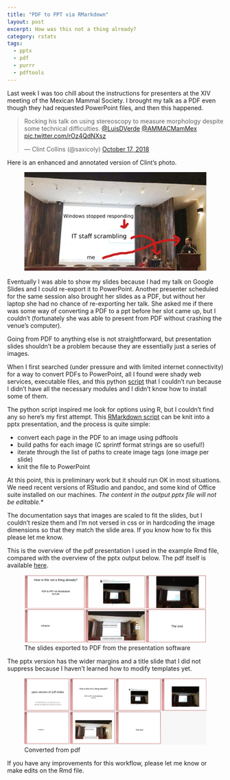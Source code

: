```yaml
---
title: "PDF to PPT via RMarkdown"
layout: post
excerpt: How was this not a thing already?
category: rstats
tags:
  - pptx
  - pdf
  - purrr
  - pdftools
---
```


Last week I was too chill about the instructions for presenters at the XIV meeting of the Mexican Mammal Society. I brought my talk as a PDF even though they had requested PowerPoint files, and then this happened.

<blockquote class="twitter-tweet" data-lang="en"><p lang="en" dir="ltr">Rocking his talk on using stereoscopy to measure morphology despite some technical difficulties. <a href="https://twitter.com/LuisDVerde?ref_src=twsrc%5Etfw">@LuisDVerde</a> <a href="https://twitter.com/AMMACMamMex?ref_src=twsrc%5Etfw">@AMMACMamMex</a> <a href="https://t.co/rOz4QdNXsz">pic.twitter.com/rOz4QdNXsz</a></p>&mdash; Clint Collins (@saxicoly) <a href="https://twitter.com/saxicoly/status/1052586179277856768?ref_src=twsrc%5Etfw">October 17, 2018</a></blockquote>
<script async src="https://platform.twitter.com/widgets.js" charset="utf-8"></script>  
  

Here is an enhanced and annotated version of Clint’s photo.  

<figure>
    <a href="/assets/images/failammac.png"><img src="/assets/images/failammac.png"></a>
        <figcaption></figcaption>
</figure>

Eventually I was able to show my slides because I had my talk on Google Slides and I could re-export it to PowerPoint. Another presenter scheduled for the same session also brought her slides as a PDF, but without her laptop she had no chance of re-exporting her talk. She asked me if there was some way of converting a PDF to a ppt before her slot came up, but I couldn’t (fortunately she was able to present from PDF without crashing the venue’s computer). 

Going from PDF to anything else is not straightforward, but presentation slides shouldn’t be a problem because they are essentially just a series of images. 

When I first searched (under pressure and with limited internet connectivity) for a way to convert PDFs to PowerPoint, all I found were shady web services, executable files, and this python [script](https://github.com/vijayanandrp/PDF-to-PPT) that I couldn’t run because I didn’t have all the necessary modules and I didn’t know how to install some of them.

The python script inspired me look for options using R, but I couldn’t find any so here’s my first attempt. This [RMarkdown script](https://raw.githubusercontent.com/luisDVA/codeluis/master/pptfy.Rmd) can be knit into a pptx presentation, and the process is quite simple:

- convert each page in the PDF to an image using pdftools
- build paths for each image (C sprintf format strings are so useful!)
- iterate through the list of paths to create image tags (one image per slide)
- knit the file to PowerPoint

At this point, this is preliminary work but it should run OK in most situations. We need recent versions of RStudio and pandoc, and some kind of Office suite installed on our machines. *The content in the output pptx file will not be editable.** 

The documentation says that images are scaled to fit the slides, but I couldn’t resize them and I’m not versed in css or in hardcoding the image dimensions so that they match the slide area. If you know how to fix this please let me know. 

This is the overview of the pdf presentation I used in the example Rmd file, compared with the overview of the pptx output below. The pdf itself is available [here](https://github.com/luisDVA/codeluis/blob/master/pres_flat.pdf).

<figure>
    <a href="/assets/images/pdfslides.png"><img src="/assets/images/pdfslides.png"></a>
        <figcaption>The slides exported to PDF from the presentation software</figcaption>
</figure>

The pptx version has the wider margins and a title slide that I did not suppress because I haven’t learned how to modify templates yet. 

<figure>
    <a href="/assets/images/pptxoverview.png"><img src="/assets/images/pptxoverview.png"></a>
        <figcaption>Converted from pdf</figcaption>
</figure>

If you have any improvements for this workflow, please let me know or make edits on the Rmd file. 

